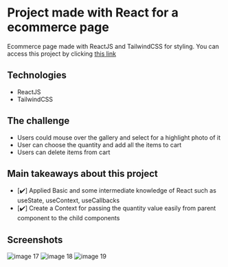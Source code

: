 # Project made with React for a ecommerce page
Ecommerce page made with ReactJS and TailwindCSS for styling. You can access this project by clicking [this link](https://heuristic-poincare-ca55e0.netlify.app/)

## Technologies

- ReactJS
- TailwindCSS

## The challenge

- Users could mouse over the gallery and select for a highlight photo of it
- User can choose the quantity and add all the items to cart
- Users can delete items from cart


## Main takeaways about this project

- [✔️] Applied Basic and some intermediate knowledge of React such as useState, useContext, useCallbacks
- [✔️] Create a Context for passing the quantity value easily from parent component to the child components

## Screenshots


![image 17](https://user-images.githubusercontent.com/5204282/153725650-e0000c0c-f9ad-4d1b-aef8-4f87cf9f9ba3.png)
![image 18](https://user-images.githubusercontent.com/5204282/153725652-43fda221-c991-4d4f-b0d6-fc683a041a8e.png)
![image 19](https://user-images.githubusercontent.com/5204282/153725654-61a0058e-e2e0-432a-ad73-c237ae565989.png)
